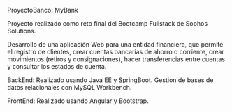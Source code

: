ProyectoBanco: MyBank

Proyecto realizado como reto final del Bootcamp Fullstack de Sophos Solutions.

Desarrollo de una aplicación Web para una entidad financiera, que permite el registro de 
clientes, crear cuentas bancarias de ahorro o corriente, crear movimientos (retiros y consignaciones), hacer transferencias entre cuentas y consultar 
los estados de cuenta.

BackEnd:  Realizado usando Java EE y SpringBoot. Gestion de bases de datos relacionales con MySQL Workbench.

FrontEnd: Realizado usando Angular y Bootstrap. 
